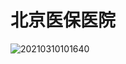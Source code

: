 # 北京医保医院


![20210310101640](https://cdn.jsdelivr.net/gh/leiyu1997/Blogs@master/Resources/pictures/20210310101640.png)